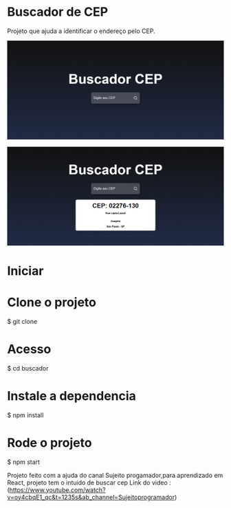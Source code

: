 # Buscador de CEP

<p>Projeto que ajuda a identificar o endereço pelo CEP.<p>

<p><img src="/public/imgdoredme (1).png">
<p>

<img src="/public/imgdoredme (2).png">

# Iniciar

# Clone o projeto

$ git clone

# Acesso

$ cd buscador

# Instale a dependencia

$ npm install

# Rode o projeto

$ npm start




Projeto feito com a ajuda do canal Sujeito progamador,para aprendizado em React, projeto tem o intuido de buscar cep
Link do video : (https://www.youtube.com/watch?v=oy4cbqE1_qc&t=1235s&ab_channel=Sujeitoprogramador)
